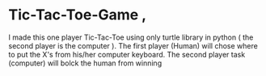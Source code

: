 # Tic-Tac-Toe-Game ,
I made this one player Tic-Tac-Toe using only turtle library in python ( the second player is the computer ).
The first player (Human) will chose where to put the X's from his/her computer keyboard.
The second player task (computer) will bolck the human from winning 
